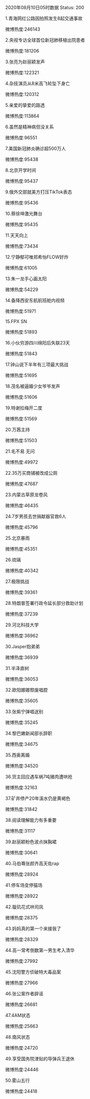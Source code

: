 2020年08月10日05时数据
Status: 200

1.青海网红公路因拍照发生8起交通事故

微博热度:246143

2.央视专访全球首位新冠肺移植出院患者

微博热度:181206

3.张亮为赵丽颖发声

微博热度:122321

4.杂技演员从8米高飞轮坠下身亡

微博热度:120312

5.亲爱的挚爱的路透

微博热度:113864

6.虽然是精神病但没关系

微博热度:96551

7.美国新冠肺炎确诊超500万人

微博热度:95438

8.北京开学时间

微博热度:95437

9.俄外交部就美方打压TikTok表态

微博热度:95436

10.蔡徐坤激光舞台

微博热度:95435

11.天天向上

微博热度:73434

12.宁静郁可唯郑希怡FLOW好炸

微博热度:61005

13.朱一龙手心画太阳

微博热度:54229

14.备降西安东航航班舱内视频

微博热度:51971

15.FPX SN

微博热度:51893

16.小伙穷游四川绵阳后失联23天

微博热度:51843

17.钟山说下半年有三项最大挑战

微博热度:51695

18.茂名被逼婚少女爷爷发声

微博热度:51606

19.特谢拉梅开二度

微博热度:51569

20.万茜主持

微博热度:51503

21.毛不易 无问

微博热度:49972

22.35万买商铺被改成公厕

微博热度:47687

23.内蒙古草原龙卷风

微博热度:46435

24.7岁男孩去世捐献器官救6人

微博热度:45796

25.北京暴雨

微博热度:45351

26.琉璃

微博热度:40342

27.极限挑战

微博热度:39361

28.特朗普签署行政令延长部分救助计划

微博热度:37239

29.河北科技大学

微博热度:36962

30.Jasper抱弟弟

微博热度:36939

31.半泽直树

微博热度:36053

32.欧阳娜娜颓废唱腔

微博热度:35605

33.张紫宁弹唱送别

微博热度:35245

34.黎巴嫩新闻部长辞职

微博热度:34675

35.西奥离婚

微博热度:34520

36.货主回应遇车祸7吨猪肉遭哄抢

微博热度:32163

37.矿井停产20年溪水仍是黄褐色

微博热度:31842

38.阅读理解能力有多重要

微博热度:31117

39.赵丽颖粉色波点抹胸裙

微博热度:30641

40.马伯骞张颜齐高天佐rap

微博热度:28924

41.停车场变停猫场

微博热度:28922

42.璇玑花式哄司凤

微博热度:28375

43.妈妈真的第一个来接我了

微博热度:28329

44.高一常考倒数第一男生考入清华

微博热度:27992

45.沈阳警方侦破特大毒品案

微博热度:27966

46.张公案作者辟谣

微博热度:26681

47.4AM状态

微博热度:25663

48.南风状态

微博热度:24720

49.享受国务院津贴的导弹兵王退休

微博热度:24446

50.雾山五行

微博热度:24418

